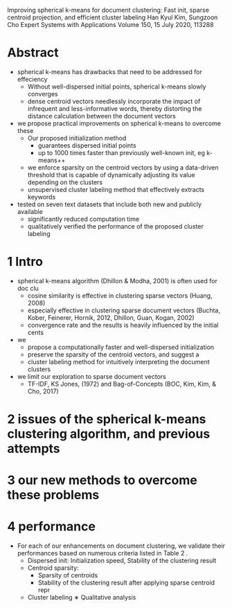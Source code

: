 Improving spherical k-means for document clustering:
  Fast init, sparse centroid projection, and efficient cluster labeling
Han Kyul Kim, Sungzoon Cho
Expert Systems with Applications Volume 150, 15 July 2020, 113288

# Abstract

* spherical k-means has drawbacks that need to be addressed for effeciency
  * Without well-dispersed initial points, spherical k-means slowly converges
  * dense centroid vectors needlessly incorporate the impact of infrequent and
    less-informative words, thereby distorting the distance calculation between
    the document vectors
* we propose practical improvements on spherical k-means to overcome these
  * Our proposed initialization method
    * guarantees dispersed initial points
    * up to 1000 times faster than previously well-known init, eg k-means++
  * we enforce sparsity on the centroid vectors by using a
    data-driven threshold that is capable of dynamically adjusting its value
    depending on the clusters
  * unsupervised cluster labeling method that effectively extracts keywords
* tested on seven text datasets that include both new and publicly available
  * significantly reduced computation time
  * qualitatively verified the performance of the proposed cluster labeling

# 1 Intro

* spherical k-means algorithm (Dhillon & Modha, 2001) is often used for doc clu
  * cosine similarity is effective in clustering sparse vectors (Huang, 2008)
  * especially effective in clustering sparse document vectors
    (Buchta, Kober, Feinerer, Hornik, 2012, Dhillon, Guan, Kogan, 2002)
  * convergence rate and the results is heavily influenced by the initial cents
* we
  * propose a computationally faster and well-dispersed initialization
  * preserve the sparsity of the centroid vectors, and suggest a
  * cluster labeling method for intuitively interpreting the document clusters
* we limit our exploration to sparse document vectors
  * TF-IDF, KS Jones, (1972) and Bag-of-Concepts (BOC, Kim, Kim, & Cho, 2017)

# 2 issues of the spherical k-means clustering algorithm, and previous attempts

# 3 our new methods to overcome these problems

# 4 performance

* For each of our enhancements on document clustering, we validate their
  performances based on numerous criteria listed in Table 2 .
  * Dispersed init: Initialization speed, Stability of the clustering result
  * Centroid sparsity:
    * Sparsity of centroids
    * Stability of the clustering result after applying sparse centroid repr
  * Cluster labeling ∗ Qualitative analysis
